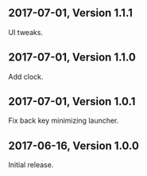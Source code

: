 ## 2017-07-01, Version 1.1.1

 UI tweaks.

## 2017-07-01, Version 1.1.0

 Add clock.

## 2017-07-01, Version 1.0.1

 Fix back key minimizing launcher.

## 2017-06-16, Version 1.0.0

 Initial release.
